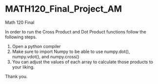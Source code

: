 # MATH120_Final_Project_AM
Math 120 Final

In order to run the Cross Product and Dot Product functions follow the following steps. 

1. Open a python compiler 
2. Make sure to import Numpy to be able to use numpy.dot(), numpy.vdot(), and numpy.cross()
3. You can adjust the values of each array to calculate those products to your liking. 

Thank you.
